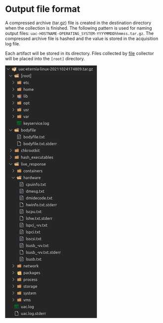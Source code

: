 # Output file format

A compressed archive (tar.gz) file is created in the destination directory when the collection is finished. The following pattern is used for naming output files: ```uac-HOSTNAME-OPERATING_SYSTEM-YYYYMMDDhhmmss.tar.gz```. The compressed archive file is hashed and the value is stored in the acquisition log file.

Each artifact will be stored in its directory. Files collected by [file](collectors.md#file-collector) collector will be placed into the ```[root]``` directory.

![screenshot](img/output_file_01.png)

